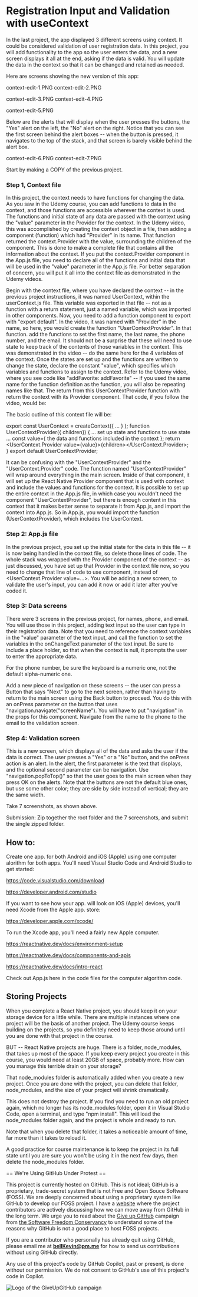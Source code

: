# Registration Input and Validation with useContext

In the last project, the app displayed 3 different screens using context. It could be considered validation of user registration data. In this project, you will add functionality to the app so the user enters the data, and a new screen displays it all at the end, asking if the data is valid. You will update the data in the context so that it can be changed and retained as needed.

Here are screens showing the new version of this app:

context-edit-1.PNG     context-edit-2.PNG

 

context-edit-3.PNG     context-edit-4.PNG

 

context-edit-5.PNG

Below are the alerts that will display when the user presses the buttons, the "Yes" alert on the left, the "No" alert on the right. Notice that you can see the first screen behind the alert boxes -- when the button is pressed, it navigates to the top of the stack, and that screen is barely visible behind the alert box.

context-edit-6.PNG     context-edit-7.PNG

 

Start by making a COPY of the previous project.

### Step 1, Context file

In this project, the context needs to have functions for changing the data. As you saw in the Udemy course, you can add functions to data in the context, and those functions are accessible wherever the context is used. The functions and initial state of any data are passed with the context using the "value" parameter in the Provider for the context. In the Udemy video, this was accomplished by creating the context object in a file, then adding a component (function) which had "Provider" in its name. That function returned the context.Provider with the value, surrounding the children of the component. This is done to make a complete file that contains all the information about the context. If you put the context.Provider component in the App.js file, you need to declare all of the functions and initial data that will be used in the "value" parameter in the App.js file. For better separation of concern, you will put it all into the context file as demonstrated in the Udemy videos. 

Begin with the context file, where you have declared the context -- in the previous project instructions, it was named UserContext, within the userContext.js file. This variable was exported in that file -- not as a function with a return statement, just a named variable, which was imported in other components. Now, you need to add a function component to export with "export default". In the video, it was named with "Provider" in the name, so here, you would create the function "UserContextProvider". In that function. add the functions to set the first name, the last name, the phone number, and the email. It should not be a surprise that these will need to use state to keep track of the contents of those variables in the context. This was demonstrated in the video -- do the same here for the 4 variables of the context. Once the states are set up and the functions are written to change the state, declare the constant "value", which specifies which variables and functions to assign to the context. Refer to the Udemy video, where you see code like "addFavorite: addFavorite" -- if you used the same name for the function definition as the function, you will also be repeating names like that. The return from this UserContextProvider function with return the context with its Provider component. That code, if you follow the video, would be:

The basic outline of this context file will be:

   export const UserContext = createContext({ ... } );
   function UserContextProvider({ children}) { 
      ... set up state and functions to use state
      ... const value={ the data and functions included in the context };
      return <UserContext.Provider value={value}>{children></UserContext.Provider>;
   }
   export default UserContextProvider;

It can be confusing with the "UserContextProvider" and the "UserContext.Provider" code. The function named "UserContextProvider" will wrap around everything in the main screen. Inside of that component, it will set up the React Native Provider component that is used with context and include the values and functions for the context. It is possible to set up the entire context in the App.js file, in which case you wouldn't need the component "UserContextProvider", but there is enough content in this context that it makes better sense to separate it from App.js, and import the context into App.js. So in App.js, you would import the function (UserContextProvider), which includes the UserContext.

### Step 2: App.js file

In the previous project, you set up the initial state for the data in this file -- it is now being handled in the context file, so delete those lines of code. The whole stack was wrapped with the Provider component of the context -- as just discussed, you have set up that Provider in the context file now, so you need to change that line of code to use <UserContextProvider> component, instead of <UserContext.Provider value=...>. You will be adding a new screen, to validate the user's input, you can add it now or add it later after you've coded it.

### Step 3: Data screens

There were 3 screens in the previous project, for names, phone, and email. You will use those in this project, adding text input so the user can type in their registration data. Note that you need to reference the context variables in the "value" parameter of the text input, and call the function to set the variables in the onChangeText parameter of the text input. Be sure to include a place holder, so that when the context is null, it prompts the user to enter the appropriate data.

For the phone number, be sure the keyboard is a numeric one, not the default alpha-numeric one.

Add a new piece of navigation on these screens -- the user can press a Button that says "Next" to go to the next screen, rather than having to return to the main screen using the Back button to proceed. You do this with an onPress parameter on the button that uses "navigation.navigate("screenName"). You will have to put "navigation" in the props for this component. Navigate from the name to the phone to the email to the validation screen.

### Step 4: Validation screen

This is a new screen, which displays all of the data and asks the user if the data is correct. The user presses a "Yes" or a "No" button, and the onPress action is an alert. In the alert, the first parameter is the text that displays, and the optional second parameter can be navigation. Use "navigation.popToTop()" so that the user goes to the main screen when they press OK on the alerts. Note that the buttons are not the default blue ones, but use some other color; they are side by side instead of vertical; they are the same width.

 

Take 7 screenshots, as shown above.

Submission: Zip together the root folder and the 7 screenshots, and submit the single zipped folder.

## How to:

Create one app. for both Android and iOS (Apple) using one computer alorithm for both apps. You'll need Visual Studio Code and Android Studio to get started:

https://code.visualstudio.com/download

https://developer.android.com/studio

If you want to see how your app. will look on iOS (Apple) devices, you'll need Xcode from the Apple app. store:

https://developer.apple.com/xcode/

To run the Xcode app, you'll need a fairly new Apple computer.

https://reactnative.dev/docs/environment-setup

https://reactnative.dev/docs/components-and-apis

https://reactnative.dev/docs/intro-react

Check out App.js here in the code files for the computer algorithm code.

## Storing Projects

When you complete a React Native project, you should keep it on your storage device for a little while. There are multiple instances where one project will be the basis of another project. The Udemy course keeps building on the projects, so you definitely need to keep those around until you are done with that project in the course.

BUT -- React Native projects are huge. There is a folder, node_modules, that takes up most of the space. If you keep every project you create in this course, you would need at least 20GB of space, probably more. How can you manage this terrible drain on your storage?

That node_modules folder is automatically added when you create a new project. Once you are done with the project, you can delete that folder, node_modules, and the size of your project will shrink dramatically.

This does not destroy the project. If you find you need to run an old project again, which no longer has its node_modules folder, open it in Visual Studio Code, open a terminal, and type "npm install". This will load the node_modules folder again, and the project is whole and ready to run.

Note that when you delete that folder, it takes a noticeable amount of time, far more than it takes to reload it.

A good practice for course maintenance is to keep the project in its full state until you are sure you won't be using it in the next few days, then delete the node_modules folder.

== We're Using GitHub Under Protest ==

This project is currently hosted on GitHub.  This is not ideal; GitHub is a
proprietary, trade-secret system that is not Free and Open Souce Software
(FOSS).  We are deeply concerned about using a proprietary system like GitHub
to develop our FOSS project. I have a [website](https://bellKevin.me) where the
project contributors are actively discussing how we can move away from GitHub
in the long term.  We urge you to read about the [Give up GitHub](https://GiveUpGitHub.org) campaign 
from [the Software Freedom Conservancy](https://sfconservancy.org) to understand some of the reasons why GitHub is not 
a good place to host FOSS projects.

If you are a contributor who personally has already quit using GitHub, please
email me at **bellKevin@pm.me** for how to send us contributions without
using GitHub directly.

Any use of this project's code by GitHub Copilot, past or present, is done
without our permission.  We do not consent to GitHub's use of this project's
code in Copilot.

![Logo of the GiveUpGitHub campaign](https://sfconservancy.org/img/GiveUpGitHub.png)
